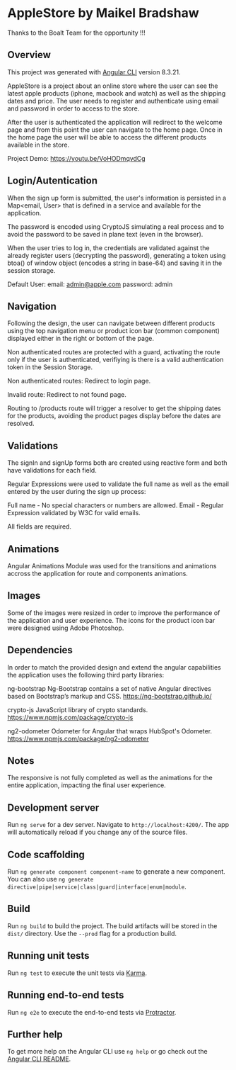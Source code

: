 # AppleStore by Maikel Bradshaw

Thanks to the Boalt Team for the opportunity !!!


## Overview

This project was generated with [Angular CLI](https://github.com/angular/angular-cli) version 8.3.21.

AppleStore is a project about an online store where the user can see the latest apple products (iphone, macbook and watch) as well as the shipping dates and price. The user needs to register and authenticate using email and password in order to access to the store.

After the user is authenticated the application will redirect to the welcome page and from this point the user can navigate to the home page. Once in the home page the user will be able to access the different products available in the store.

Project Demo: https://youtu.be/VoHODmqvdCg

## Login/Autentication

When the sign up form is submitted, the user's information is persisted in a Map<email, User> that is defined in a service and available for the application.

The password is encoded using CryptoJS simulating a real process and to avoid the password to be saved in plane text (even in the browser).

When the user tries to log in, the credentials are validated against the already register users (decrypting the password), generating a token using btoa() of window object (encodes a string in base-64) and saving it in the session storage.

Default User: 
email: admin@apple.com
password: admin

## Navigation

Following the design, the user can navigate between different products using the top navigation menu or product icon bar (common component) displayed either in the right or bottom of the page.

Non authenticated routes are protected with a guard, activating the route only if the user is authenticated, verifiying is there is a valid authentication token in the Session Storage. 

Non authenticated routes: Redirect to login page.

Invalid route: Redirect to not found page.

Routing to /products route will trigger a resolver to get the shipping dates for the products, avoiding the product pages display before the dates are resolved.

## Validations

The signIn and signUp forms both are created using reactive form and both have validations for each field.

Regular Expressions were used to validate the full name as well as the email entered by the user during the sign up process:

Full name - No special characters or numbers are allowed.
Email - Regular Expression validated by W3C for valid emails.

All fields are required.

## Animations

Angular Animations Module was used for the transitions and animations accross the application for route and components animations.

## Images

Some of the images were resized in order to improve the performance of the application and user experience.
The icons for the product icon bar were designed using Adobe Photoshop.

## Dependencies

In order to match the provided design and extend the angular capabilities the application uses the following third party libraries:

ng-bootstrap
Ng-Bootstrap contains a set of native Angular directives based on Bootstrap’s markup and CSS.
https://ng-bootstrap.github.io/

crypto-js
JavaScript library of crypto standards.
https://www.npmjs.com/package/crypto-js

ng2-odometer
Odometer for Angular that wraps HubSpot's Odometer.
https://www.npmjs.com/package/ng2-odometer

## Notes

The responsive is not fully completed as well as the animations for the entire application, impacting the final user experience.

## Development server

Run `ng serve` for a dev server. Navigate to `http://localhost:4200/`. The app will automatically reload if you change any of the source files.

## Code scaffolding

Run `ng generate component component-name` to generate a new component. You can also use `ng generate directive|pipe|service|class|guard|interface|enum|module`.

## Build

Run `ng build` to build the project. The build artifacts will be stored in the `dist/` directory. Use the `--prod` flag for a production build.

## Running unit tests

Run `ng test` to execute the unit tests via [Karma](https://karma-runner.github.io).

## Running end-to-end tests

Run `ng e2e` to execute the end-to-end tests via [Protractor](http://www.protractortest.org/).

## Further help

To get more help on the Angular CLI use `ng help` or go check out the [Angular CLI README](https://github.com/angular/angular-cli/blob/master/README.md).
